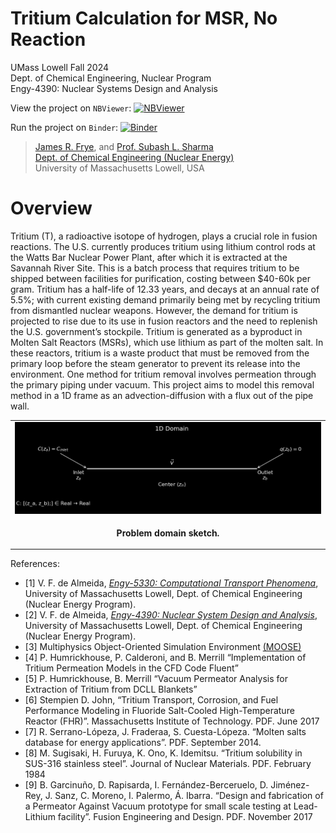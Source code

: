 # Tritium Calculation for MSR, No Reaction

UMass Lowell Fall 2024 <br>
Dept. of Chemical Engineering, Nuclear Program <br>
Engy-4390: Nuclear Systems Design and Analysis

View the project on `NBViewer`: [![NBViewer](https://raw.githubusercontent.com/jupyter/design/master/logos/Badges/nbviewer_badge.svg)](https://nbviewer.jupyter.org/github/dpploy/engy-4390/blob/main/projects/2024/tritium)

Run the project on `Binder`: [![Binder](https://mybinder.org/badge_logo.svg)](https://mybinder.org/v2/gh/dpploy/engy-4390/HEAD?filepath=projects%2F2024%2Ftritium%2Freport.ipynb)

 >[James R. Frye](https://github.com/JamesFrye03), and [Prof. Subash L. Sharma](https://github.com/SubashSharma1008) <br>
 >[Dept. of Chemical Engineering (Nuclear Energy)](xxx) <br>
 >University of Massachusetts Lowell, USA <br>


# Overview
Tritium (T), a radioactive isotope of hydrogen, plays a crucial role in fusion reactions. The U.S. currently produces tritium using lithium control rods at the Watts Bar Nuclear Power Plant, after which it is extracted at the Savannah River Site. This is a batch process that requires tritium to be shipped between facilities for purification, costing between $40-60k per gram. Tritium has a half-life of 12.33 years, and decays at an annual rate of 5.5%; with current existing demand primarily being met by recycling tritium from dismantled nuclear weapons. However, the demand for tritium is projected to rise due to its use in fusion reactors and the need to replenish the U.S. government’s stockpile. Tritium is generated as a byproduct in Molten Salt Reactors (MSRs), which use lithium as part of the molten salt. In these reactors, tritium is a waste product that must be removed from the primary loop before the steam generator to prevent its release into the environment. One method for tritium removal involves permeation through the primary piping under vacuum. This project aims to model this removal method in a 1D frame as an advection-diffusion with a flux out of the pipe wall. 

|  |
|:---:|
| <img width="900" src="pics/domain.png" title="Problem domain"> |
| <p style="text-align:center;"><b>Problem domain sketch.</b></p> |

References:

- [1] V. F. de Almeida, [*Engy-5330: Computational Transport Phenomena*](https://github.com/dpploy/engy-5330),  University of Massachusetts Lowell, Dept. of Chemical Engineering (Nuclear Energy Program).
- [2] V. F. de Almeida, [*Engy-4390: Nuclear System Design and Analysis*](https://github.com/dpploy/engy-4390),  University of Massachusetts Lowell, Dept. of Chemical Engineering (Nuclear Energy Program).
- [3] Multiphysics Object-Oriented Simulation Environment [(MOOSE)](https://mooseframework.org)
- [4] P. Humrickhouse, P. Calderoni, and B. Merrill “Implementation of Tritium Permeation Models in the CFD Code Fluent”
- [5] P. Humrickhouse, B. Merrill “Vacuum Permeator Analysis for Extraction of Tritium from DCLL Blankets” <br>
- [6] Stempien D. John, “Tritium Transport, Corrosion, and Fuel Performance Modeling in Fluoride Salt-Cooled High-Temperature Reactor (FHR)”. Massachusetts Institute of Technology. PDF. June 2017
- [7] R. Serrano-Lópeza, J. Fraderaa, S. Cuesta-Lópeza. “Molten salts database for energy applications”. PDF. September 2014.
- [8] M. Sugisaki, H. Furuya, K. Ono, K. Idemitsu. “Tritium solubility in SUS-316 stainless steel”. Journal of Nuclear Materials. PDF. February 1984
- [9] B. Garcinuño, D. Rapisarda, I. Fernández-Berceruelo, D. Jiménez-Rey, J. Sanz, C. Moreno, I. Palermo, Á. Ibarra. “Design and fabrication of a Permeator Against Vacuum prototype for small scale testing at Lead-Lithium facility”. Fusion Engineering and Design. PDF. November 2017
